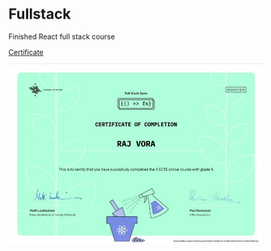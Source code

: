 # Fullstack

Finished React full stack course

[Certificate](https://studies.cs.helsinki.fi/stats/api/certificate/fullstackopen/en/56a4c58de665959b27c186e4dad220ac)

<p align="center">
  <a href="https://studies.cs.helsinki.fi/stats/api/certificate/fullstackopen/en/56a4c58de665959b27c186e4dad220ac">
    <img src="./Certificate.jpg">
  </a>
</p>
